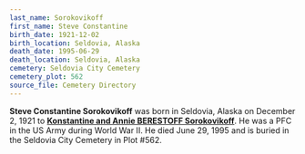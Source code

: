 ```yaml
---
last_name: Sorokovikoff
first_name: Steve Constantine
birth_date: 1921-12-02
birth_location: Seldovia, Alaska
death_date: 1995-06-29
death_location: Seldovia, Alaska
cemetery: Seldovia City Cemetery
cemetery_plot: 562
source_file: Cemetery Directory
---
```

**Steve Constantine   Sorokovikoff** was born in Seldovia, Alaska on December 2, 1921 to [**Konstantine and Annie BERESTOFF Sorokovikoff**](./Sorokovikoff_Konstantine.md). He was a PFC in the US Army during World War II. He died June 29, 1995 and is buried in the Seldovia City Cemetery in Plot #562.  




